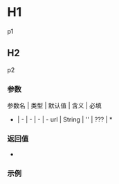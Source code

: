 # H1

p1

## H2

p2

### 参数

参数名 | 类型 | 默认值 | 含义 | 必填
- | - | - | - | -
url | String | '' | ??? | *

### 返回值

-

### 示例

```js



```
